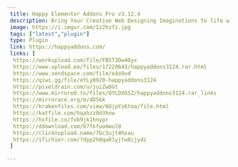 ```yaml
---
 title: Happy Elementor Addons Pro v3.12.4
 description: Bring Your Creative Web Designing Imaginations to life with Happy Elementor Addons – a complete package for every level of users. With its extraordinary features, now you can do stuff once possible only by professionals.
 image: https://i.imgur.com/Iz2hzfz.jpg
 tags: ["latest","plugin"]
 type: Plugin
 link: https://happyaddons.com/
 links: [
  https://workupload.com/file/FB5T3Dw4Dyx
  https://www.upload.ee/files/17220643/happyaddons3124.rar.html
  https://www.sendspace.com/file/e4o9vd
  https://qiwi.gg/file/eYLy0920-happyaddons3124
  https://pixeldrain.com/u/juiZw8Gt
  https://www.mirrored.to/files/QYLDXGSZ/happyaddons3124.rar_links
  https://mirrorace.org/m/4D5kk
  https://krakenfiles.com/view/6OjpYz6tea/file.html
  https://katfile.com/hqahzz0d3hxw
  https://hxfile.co/fvb9jk1hnypr
  https://ddownload.com/67fkfuomwul0
  https://clicknupload.name/7bc5ujt4hxau
  https://1fichier.com/?dpp2h0qw81yjtw8cjydi
 ]

---
```

